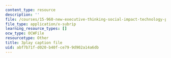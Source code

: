 ```yaml
---
content_type: resource
description: ''
file: /courses/15-960-new-executive-thinking-social-impact-technology-projects-fall-2017-spring-2018/abf7b71fd020b40fce799d902a14a6db_EZCmSXZnT6Q.srt
file_type: application/x-subrip
learning_resource_types: []
ocw_type: OCWFile
resourcetype: Other
title: 3play caption file
uid: abf7b71f-d020-b40f-ce79-9d902a14a6db
---
```

